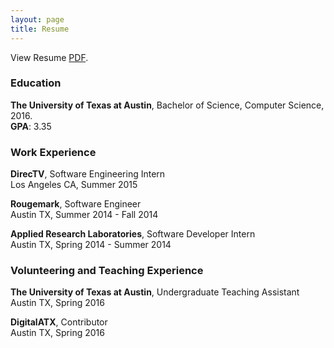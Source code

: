 ```yaml
---
layout: page
title: Resume
---
```


View Resume [PDF](/static/DanielDaoResume.pdf).

### Education
**The University of Texas at Austin**, Bachelor of Science, Computer Science, 2016.     
**GPA**: 3.35

### Work Experience
**DirecTV**, Software Engineering Intern                                                                
Los Angeles CA, Summer 2015

**Rougemark**, Software Engineer                                                               
Austin TX, Summer 2014 - Fall 2014

**Applied Research Laboratories**, Software Developer Intern                                                               
Austin TX, Spring 2014 - Summer 2014

### Volunteering and Teaching Experience
**The University of Texas at Austin**, Undergraduate Teaching Assistant                                                               
Austin TX, Spring 2016

**DigitalATX**, Contributor                                                               
Austin TX, Spring 2016



